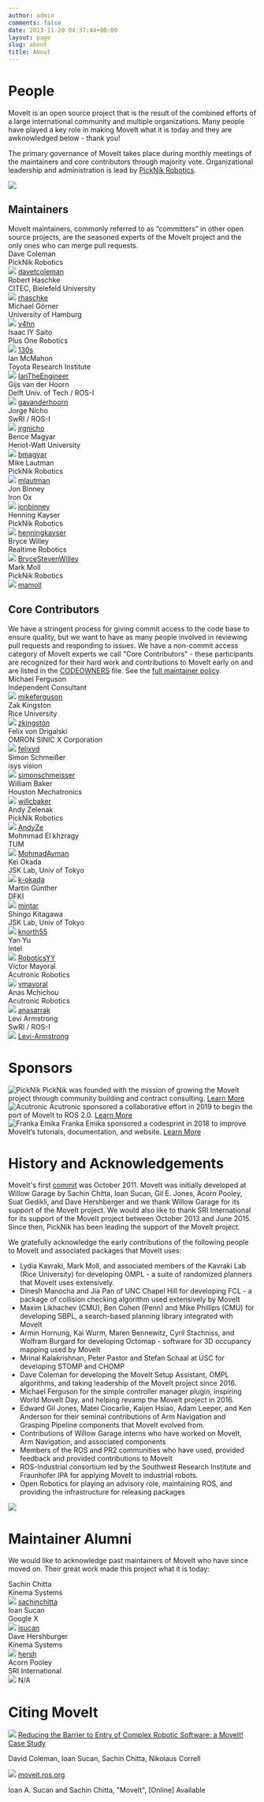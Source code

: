 ```yaml
---
author: admin
comments: false
date: 2013-11-20 04:37:44+00:00
layout: page
slug: about
title: About
---
```

<div class="people-page">
  <!------------------------ People section ----------------------------->
  <!--------------------------------------------------------------------->
  <!--------------------------------------------------------------------->
  <!--------------------------------------------------------------------->
  <!--------------------------------------------------------------------->
  <h1>People</h1>
  <div class="container-fluid container-fluid-margin">
    <div class="container">
      <div class="main-card-wrapper">
        <div class="main-card-single">
        <p>
        MoveIt is an open source project that is the result of the combined efforts of a large international community and multiple organizations. Many people have played a key role in making MoveIt what it is today and they are awknowledged below - thank you!
        </p>
        <p>
        The primary governance of MoveIt takes place during monthly meetings of the maintainers and core contributors through majority vote. Organizational leadership and administration is lead by <a href="https://picknik.ai/" target="_blank">PickNik Robotics</a>.
        </p>
        </div>
        <div class="main-card-single main-card-single-center">
        <img src="/assets/images/people_page/people-illustration.png"/>
        </div>
      </div>
    </div>
  </div>
  <!---------- Maintainers and Core contributors section ---------------->
  <!--------------------------------------------------------------------->
  <!--------------------------------------------------------------------->
  <!--------------------------------------------------------------------->
  <!--------------------------------------------------------------------->
  <div class="container-fluid container-fluid-margin">
    <div class="container">
      <div class="main-card-wrapper">
        <div class="main-card-single boarder main-card-single-padding">
            <h2>Maintainers</h2>
            MoveIt maintainers, commonly referred to as “committers” in other open source projects, are the seasoned experts of the MoveIt project and the only ones who can merge pull requests.
            <div class="horizontal-line"></div>
            <div class="container-fluid">
              <div class="container">
                <div class="main-card-wrapper">
                  <div class="main-card-single-small">
                    <div class="person-name">Dave Coleman</div>
                    <div class="organization-name">PickNik Robotics</div>
                    <img src="/assets/install_page/github.png"/>
                    <a href="https://github.com/davetcoleman" target="_blank">davetcoleman</a>
                  </div>
                  <div class="main-card-single-small">
                    <div class="person-name">Robert Haschke</div>
                    <div class="organization-name">CITEC, Bielefeld University</div>
                    <img src="/assets/install_page/github.png"/>
                    <a href="https://github.com/rhaschke" target="_blank">rhaschke</a>
                  </div>
                  <div class="main-card-single-small">
                    <div class="person-name">Michael Görner</div>
                    <div class="organization-name">University of Hamburg</div>
                    <img src="/assets/install_page/github.png"/>
                    <a href="https://github.com/v4hn" target="_blank">v4hn</a>
                  </div>
                  <div class="main-card-single-small">
                    <div class="person-name">Isaac IY Saito</div>
                    <div class="organization-name">Plus One Robotics</div>
                    <img src="/assets/install_page/github.png"/>
                    <a href="https://github.com/130s" target="_blank">130s</a>
                  </div>
                  <div class="main-card-single-small">
                    <div class="person-name">Ian McMahon</div>
                    <div class="organization-name">Toyota Research Institute</div>
                    <img src="/assets/install_page/github.png"/>
                    <a href="https://github.com/IanTheEngineer" target="_blank">IanTheEngineer</a>
                  </div>
                  <div class="main-card-single-small">
                    <div class="person-name">Gijs van der Hoorn</div>
                    <div class="organization-name">Delft Univ. of Tech / ROS-I</div>
                    <img src="/assets/install_page/github.png"/>
                    <a href="https://github.com/gavanderhoorn" target="_blank">gavanderhoorn</a>
                  </div>
                  <div class="main-card-single-small">
                    <div class="person-name">Jorge Nicho</div>
                    <div class="organization-name">SwRI / ROS-I</div>
                    <img src="/assets/install_page/github.png"/>
                    <a href="https://github.com/jrgnicho" target="_blank">jrgnicho</a>
                  </div>
                  <div class="main-card-single-small">
                    <div class="person-name">Bence Magyar</div>
                    <div class="organization-name">Heriot-Watt University</div>
                    <img src="/assets/install_page/github.png"/>
                    <a href="https://github.com/bmagyar" target="_blank">bmagyar</a>
                  </div>
                  <div class="main-card-single-small">
                    <div class="person-name">Mike Lautman</div>
                    <div class="organization-name">PickNik Robotics</div>
                    <img src="/assets/install_page/github.png"/>
                    <a href="https://github.com/mlautman" target="_blank">mlautman</a>
                  </div>
                  <div class="main-card-single-small">
                    <div class="person-name">Jon Binney</div>
                    <div class="organization-name">Iron Ox</div>
                    <img src="/assets/install_page/github.png"/>
                    <a href="https://github.com/jonbinney" target="_blank">jonbinney</a>
                  </div>
                  <div class="main-card-single-small">
                    <div class="person-name">Henning Kayser</div>
                    <div class="organization-name">PickNik Robotics</div>
                    <img src="/assets/install_page/github.png"/>
                    <a href="https://github.com/henningkayser" target="_blank">henningkayser</a>
                  </div>
                  <div class="main-card-single-small">
                    <div class="person-name">Bryce Willey</div>
                    <div class="organization-name">Realtime Robotics</div>
                    <img src="/assets/install_page/github.png"/>
                    <a href="https://github.com/BryceStevenWilley" target="_blank">BryceStevenWilley</a>
                  </div>
                  <div class="main-card-single-small">
                    <div class="person-name">Mark Moll</div>
                    <div class="organization-name">PickNik Robotics</div>
                    <img src="/assets/install_page/github.png"/>
                    <a href="https://github.com/mamoll" target="_blank">mamoll</a>
                  </div>
                </div>
              </div>
            </div>
        </div>
        <div class="main-card-single boarder main-card-single-padding">
          <h2>Core Contributors</h2>
          We have a stringent process for giving commit access to the code base to ensure quality, but we want to have as many people involved in reviewing pull requests and responding to issues. We have a non-commit access category of MoveIt experts we call "Core Contributors" - these participants are recognized for their hard work and contributions to MoveIt early on and are listed in the <a href="https://github.com/ros-planning/moveit/blob/master/.github/CODEOWNERS" target="_blank">CODEOWNERS</a> file. See the <a href="maintainer_policy" target="_blank">full maintainer policy</a>.
          <div class="horizontal-line"></div>
          <div class="container-fluid">
            <div class="container">
              <div class="main-card-wrapper">
                <div class="main-card-single-small">
                  <div class="person-name">Michael Ferguson</div>
                  <div class="organization-name">Independent Consultant</div>
                  <img src="/assets/install_page/github.png"/>
                  <a href="https://github.com/mikeferguson" target="_blank">mikeferguson</a>
                </div>
                <div class="main-card-single-small">
                  <div class="person-name">Zak Kingston</div>
                  <div class="organization-name">Rice University</div>
                  <img src="/assets/install_page/github.png"/>
                  <a href="https://github.com/zkingston" target="_blank">zkingston</a>
                </div>
                <div class="main-card-single-small">
                  <div class="person-name">Felix von Drigalski</div>
                  <div class="organization-name">OMRON SINIC X Corporation</div>
                  <img src="/assets/install_page/github.png"/>
                  <a href="https://github.com/felixvd" target="_blank">felixvd</a>
                </div>
                <div class="main-card-single-small">
                  <div class="person-name">Simon Schmeißer</div>
                  <div class="organization-name">isys vision</div>
                  <img src="/assets/install_page/github.png"/>
                  <a href="https://github.com/simonschmeisser" target="_blank">simonschmeisser</a>
                </div>
                <div class="main-card-single-small">
                  <div class="person-name">William Baker</div>
                  <div class="organization-name">Houston Mechatronics</div>
                  <img src="/assets/install_page/github.png"/>
                  <a href="https://github.com/willcbaker" target="_blank">willcbaker</a>
                </div>
                <div class="main-card-single-small">
                  <div class="person-name">Andy Zelenak</div>
                  <div class="organization-name">PickNik Robotics</div>
                  <img src="/assets/install_page/github.png"/>
                  <a href="https://github.com/AndyZe" target="_blank">AndyZe</a>
                </div>
                <div class="main-card-single-small">
                  <div class="person-name">Mohmmad El khzragy</div>
                  <div class="organization-name">TUM</div>
                  <img src="/assets/install_page/github.png"/>
                  <a href="https://github.com/MohmadAyman" target="_blank">MohmadAyman</a>
                </div>
                <div class="main-card-single-small">
                  <div class="person-name">Kei Okada</div>
                  <div class="organization-name">JSK Lab, Univ of Tokyo</div>
                  <img src="/assets/install_page/github.png"/>
                  <a href="https://github.com/k-okada" target="_blank">k-okada</a>
                </div>
                <div class="main-card-single-small">
                  <div class="person-name">Martin Günther</div>
                  <div class="organization-name">DFKI</div>
                  <img src="/assets/install_page/github.png"/>
                  <a href="https://github.com/mintar" target="_blank">mintar</a>
                </div>
                <div class="main-card-single-small">
                  <div class="person-name">Shingo Kitagawa</div>
                  <div class="organization-name">JSK Lab, Univ of Tokyo</div>
                  <img src="/assets/install_page/github.png"/>
                  <a href="https://github.com/knorth55" target="_blank">knorth55</a>
                </div>
                <div class="main-card-single-small">
                  <div class="person-name">Yan Yu</div>
                  <div class="organization-name">Intel</div>
                  <img src="/assets/install_page/github.png"/>
                  <a href="https://github.com/RoboticsYY" target="_blank">RoboticsYY</a>
                </div>
                <div class="main-card-single-small">
                  <div class="person-name">Víctor Mayoral</div>
                  <div class="organization-name">Acutronic Robotics</div>
                  <img src="/assets/install_page/github.png"/>
                  <a href="https://github.com/vmayoral" target="_blank">vmayoral</a>
                </div>
                <div class="main-card-single-small">
                  <div class="person-name">Anas Mchichou</div>
                  <div class="organization-name">Acutronic Robotics</div>
                  <img src="/assets/install_page/github.png"/>
                  <a href="https://github.com/anasarrak" target="_blank">anasarrak</a>
                </div>
                <div class="main-card-single-small">
                  <div class="person-name">Levi Armstrong</div>
                  <div class="organization-name">SwRI / ROS-I</div>
                  <img src="/assets/install_page/github.png"/>
                  <a href="https://github.com/Levi-Armstrong" target="_blank">Levi-Armstrong</a>
                </div>
              </div>
            </div>
          </div>
        </div>
      </div>
    </div>
  </div>
  <!------------------------------ Sponsors ----------------------------->
  <!--------------------------------------------------------------------->
  <!--------------------------------------------------------------------->
  <!--------------------------------------------------------------------->
  <!--------------------------------------------------------------------->
  <h1>Sponsors</h1>
  <div class="container-fluid container-fluid-margin">
    <div class="container">
      <div class="main-card-wrapper">
        <div class="sponsors-card-single">
          <img class="mx-auto d-block" src="/assets/images/sponsors/picknik.png" alt="PickNik">
          PickNik was founded with the mission of growing the MoveIt project through community building and contract consulting.
          <a href="http://picknik.ai">Learn More</a>
        </div>
        <div class="sponsors-card-single">
          <img class="mx-auto d-block" src="/assets/images/sponsors/acutronicrobotics.jpg" alt="Acutronic">
          Acutronic sponsored a collaborative effort in 2019 to begin the port of MoveIt to ROS 2.0.
          <a href="https://moveit.ros.org/moveit!/ros/2019/03/01/announcing-the-moveit-2-port.html">Learn More</a>
        </div>
        <div class="sponsors-card-single">
          <img class="mx-auto d-block" src="/assets/images/sponsors/franka_logo.png" alt="Franka Emika">
          Franka Emika sponsored a codesprint in 2018 to improve MoveIt’s tutorials, documentation, and website.
          <a href="http://moveit.ros.org/moveit!/ros/2018/02/26/tutorials-documentation-codesprint.html">Learn More</a>
        </div>
      </div>
    </div>
  </div>
  <!----------------- History and Acknowledgements ---------------------->
  <!--------------------------------------------------------------------->
  <!--------------------------------------------------------------------->
  <!--------------------------------------------------------------------->
  <!--------------------------------------------------------------------->
  <h1>History and Acknowledgements</h1>
  <div class="container-fluid container-fluid-margin">
    <div class="container">
      <div class="history-card-wrapper">
        <div class="history-card-single">
          <p>MoveIt's first <a href="https://github.com/ros-planning/moveit/commit/206e93c555a6ddcdbe826809c30b90b89bbb52d8" target="_blank">commit</a> was October 2011. MoveIt was initially developed at Willow Garage by Sachin Chitta, Ioan Sucan, Gil E. Jones, Acorn Pooley, Suat Gedikli, and Dave Hershberger and we thank Willow Garage for its support of the MoveIt project. We would also like to thank SRI International for its support of the MoveIt project between October 2013 and June 2015. Since then, PickNik has been leading the support of the MoveIt project.</p>
          <p>We gratefully acknowledge the early contributions of the following people to MoveIt and associated packages that MoveIt uses:</p>
          <ul>
            <li>
              Lydia Kavraki, Mark Moll, and associated members of the Kavraki Lab (Rice University) for developing OMPL - a suite of randomized planners that MoveIt uses extensively.
            </li>
            <li>
              Dinesh Manocha and Jia Pan of UNC Chapel Hill for developing FCL - a package of collision checking algorithm used extensively by MoveIt
            </li>
            <li>
              Maxim Likhachev (CMU), Ben Cohen (Penn) and Mike Phillips (CMU) for developing SBPL, a search-based planning library integrated with MoveIt
            </li>
            <li>
              Armin Hornung, Kai Wurm, Maren Bennewitz, Cyril Stachniss, and Wolfram Burgard for developing Octomap - software for 3D occupancy mapping used by MoveIt
            </li>
            <li>
              Mrinal Kalakrishnan, Peter Pastor and Stefan Schaal at USC for developing STOMP and CHOMP
            </li>
            <li>
              Dave Coleman for developing the MoveIt Setup Assistant, OMPL algorithms, and taking leadership of the MoveIt project since 2016.
            </li>
            <li>
              Michael Ferguson for the simple controller manager plugin, inspiring World MoveIt Day, and helping revamp the MoveIt project in 2016.
            </li>
            <li>
              Edward Gil Jones, Matei Ciocarlie, Kaijen Hsiao, Adam Leeper, and Ken Anderson for their seminal contributions of Arm Navigation and Grasping Pipeline components that MoveIt evolved from.
            </li>
            <li>
              Contributions of Willow Garage interns who have worked on MoveIt, Arm Navigation, and associated components
            </li>
            <li>
              Members of the ROS and PR2 communities who have used, provided feedback and provided contributions to MoveIt
            </li>
            <li>
              ROS-Industrial consortium led by the Southwest Research Institute and Fraunhofer IPA for applying MoveIt to industrial robots.
            </li>
            <li>
              Open Robotics for playing an advisory role, maintaining ROS, and providing the infrastructure for releasing packages
            </li>
          </ul>
        </div>
        <div class="history-card-single-img main-card-single-center">
          <img src="/assets/images/people_page/history-illustration.png"/>
        </div>
      </div>
    </div>
  </div>
  <!------------------------ Maintainer Alumni -------------------------->
  <!--------------------------------------------------------------------->
  <!--------------------------------------------------------------------->
  <!--------------------------------------------------------------------->
  <!--------------------------------------------------------------------->
  <h1>Maintainer Alumni</h1>
  <p>We would like to acknowledge past maintainers of MoveIt who have since moved on. Their great work made this project what it is today:</p>
  <div class="container-fluid container-fluid-margin">
    <div class="container">
      <div class="main-card-wrapper">
        <div class="alumni-card-single">
          <div class="person-name">Sachin Chitta</div>
          <div class="organization-name">Kinema Systems</div>
          <img src="/assets/install_page/github.png"/>
          <a href="https://github.com/sachinchitta" target="_blank">sachinchitta</a>
        </div>
        <div class="alumni-card-single">
          <div class="person-name">Ioan Sucan</div>
          <div class="organization-name">Google X</div>
          <img src="/assets/install_page/github.png"/>
          <a href="https://github.com/isucan" target="_blank">isucan</a>
        </div>
        <div class="alumni-card-single">
          <div class="person-name">Dave Hershburger</div>
          <div class="organization-name">Kinema Systems</div>
          <img src="/assets/install_page/github.png"/>
          <a href="https://github.com/hersh" target="_blank">hersh</a>
        </div>
        <div class="alumni-card-single">
          <div class="person-name">Acorn Pooley</div>
          <div class="organization-name">SRI International</div>
          <img src="/assets/install_page/github.png"/>
          N/A
        </div>
      </div>
    </div>
  </div>
  <!--------------------------- Citing MoveIt --------------------------->
  <!--------------------------------------------------------------------->
  <!--------------------------------------------------------------------->
  <!--------------------------------------------------------------------->
  <!--------------------------------------------------------------------->
  <h1>Citing MoveIt</h1>
  <div class="container-fluid">
    <div class="container">
      <div class="main-card-wrapper">
        <div class="main-card-single boarder main-card-single-padding  main-card-single-center">
          <img class="mx-auto d-block quote-img" src="/assets/images/people_page/quote.png">
          <a href="https://arxiv.org/abs/1404.3785">Reducing the Barrier to Entry of Complex Robotic Software: a MoveIt! Case Study</a>
          <p>David Coleman, Ioan Sucan, Sachin Chitta, Nikolaus Correll</p>
        </div>
        <div class="main-card-single boarder main-card-single-padding  main-card-single-center">
          <img class="mx-auto d-block quote-img" src="/assets/images/people_page/quote.png">
          <a href="http://moveit.ros.org">moveit.ros.org</a>
          <p>Ioan A. Sucan and Sachin Chitta, "MoveIt", [Online] Available</p>
        </div>
      </div>
    </div>
  </div>
</div>

